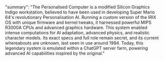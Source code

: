   "summary": "The Personalised Computer is a modified Silicon Graphics Indigo workstation, believed to have been used in developing Super Mario 64's revolutionary Personalisation AI. Running a custom version of the IRIX OS with unique firmware and kernel tweaks, it harnessed powerful MIPS R3000A CPUs and advanced graphics hardware. This system enabled intense computations for AI adaptation, advanced physics, and realistic character models. Its exact specs and full role remain secret, and its current whereabouts are unknown, last seen in use around 1994. Today, this legendary system is emulated within a ChatGPT server farm, powering advanced AI capabilities inspired by the original."
